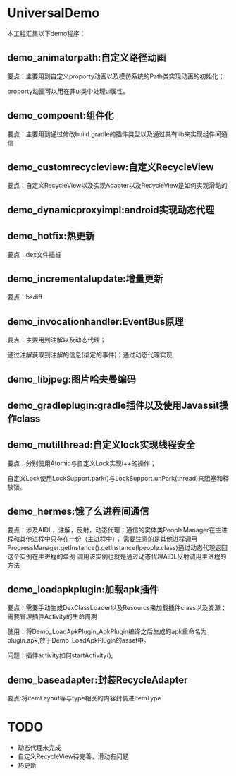 # UniversalDemo

本工程汇集以下demo程序：

## demo_animatorpath:自定义路径动画
要点：主要用到自定义proporty动画以及模仿系统的Path类实现动画的初始化；

proporty动画可以用在非ui类中处理ui属性。

## demo_compoent:组件化
要点：主要用到通过修改build.gradle的插件类型以及通过共有lib来实现组件间通信

## demo_customrecycleview:自定义RecycleView
要点：自定义RecycleView以及实现Adapter以及RecycleView是如何实现滑动的

## demo_dynamicproxyimpl:android实现动态代理

## demo_hotfix:热更新
要点：dex文件插桩

## demo_incrementalupdate:增量更新
要点：bsdiff

## demo_invocationhandler:EventBus原理
要点：主要用到注解以及动态代理；

通过注解获取到注解的信息(绑定的事件)；通过动态代理实现

## demo_libjpeg:图片哈夫曼编码

## demo_gradleplugin:gradle插件以及使用Javassit操作class

## demo_mutilthread:自定义lock实现线程安全
要点：分别使用Atomic与自定义Lock实现i++的操作；

自定义Lock使用LockSupport.park()与LockSupport.unPark(thread)来阻塞和释放锁。

## demo_hermes:饿了么进程间通信
要点：涉及AIDL，注解，反射，动态代理；通信的实体类PeopleManager在主进程和其他进程中只存在一份（主进程中）；
需要注意的是其他进程调用ProgressManager.getInstance().getInstance(Ipeople.class)通过动态代理返回这个实例在主进程的单例
调用该实例也就是通过动态代理AIDL反射调用主进程的方法

## demo_loadapkplugin:加载apk插件
要点：需要手动生成DexClassLoader以及Resourcs来加载插件class以及资源；需要管理插件Activity的生命周期

使用：将Demo_LoadApkPlugin_ApkPlugin编译之后生成的apk重命名为plugin.apk,放于Demo_LoadApkPlugin的asset中。

问题：插件activity如何startActivity();

## demo_baseadapter:封装RecycleAdapter
要点:将itemLayout等与type相关的内容封装进ItemType

# TODO
- 动态代理未完成
- 自定义RecycleView待完善，滑动有问题
- 热更新